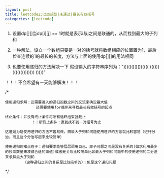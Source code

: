 ```yaml
---
layout: post
title: leetcode23动态规划|未通过|最长有效括号
categories: [leetcode]
---
```


1. 设置dp[][]当dp[i][j] == 1时就是表示i与j之间是联通的，从而找到最大的子列和

2. 一种解法，设立一个数组只要是一对的括号就将数组相应的位置置为1，最后检查连续的1的最长的长度，方法与上面的使用dp[][]的用法相同

3. 也要使用递归的方法解决一下
假设输入的字符串序列为：")))()()()()(((((  ((())) ((((((())))))) )))))"

！！！不会希望有一天能够解决！！！


/*
	
	使用递归求解：还需要进入的递归函数之间的交流来确定最大值
				  还需要使用for循环来寻找最长有效括号的起点

	终止条件：并没有终止条件将所有循环结束就截止
				！！新终止条件：直到找不到一对括号为止

	这道题为啥使用递归的方法不容易做，而最大子列和问题使用递归的方法就比较容易（进行分治，而且这个分治写起来比较简单）

	使用递归的难点在于：递归要求能够层层调用自己，即子问题之间是没有关系的(如求利用最少的钞票数量来凑成合适的面值)或者是关系比较简单比如最大子列和问题中的使用递归的二分法来求解最大子列和
			（这种递归之间的关系是比较简单的）；但是这个递归问题


*/